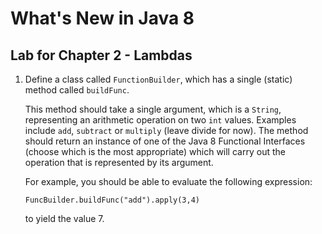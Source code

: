 # What's New in Java 8

## Lab for Chapter 2 - Lambdas

1. Define a class called `FunctionBuilder`, which has a single (static) method called `buildFunc`.

   This method should take a single argument, which is a `String`, representing an arithmetic operation on two `int` values. Examples include `add`, `subtract` or `multiply` (leave divide for now). The method should return an instance of one of the Java 8 Functional Interfaces (choose which is the most appropriate) which will carry out the operation that is represented by its argument.

   For example, you should be able to evaluate the following expression:
   
   ```
   FuncBuilder.buildFunc("add").apply(3,4)
   ```
   
   to yield the value 7.
